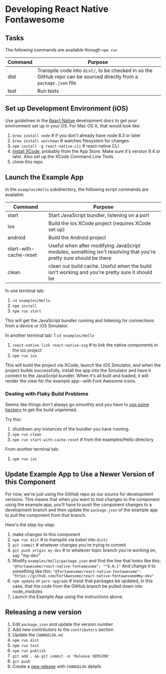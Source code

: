 # Developing React Native Fontawesome

## Tasks

The following commands are available through `npm run`

| Command | Purpose                               |
| ------- | ------------------------------------- |
| dist    | Transpile code into `dist/`, to be checked in so the GitHub repo can be sourced directly from a `package.json` file |
| test    | Run tests                             |

## Set up Development Environment (iOS)

Use guidelines in the [React Native](https://facebook.github.io/react-native/docs/getting-started) development docs
to get your environment set up in your OS. For Mac OS X, that would look like: 

1. `brew install node` # if you don't already have node 8.3 or later
1. `brew install watchman` # watches filesystem for changes 
1. `npm install -g react-native-cli` # react-native CLI
1. [Install XCode](https://facebook.github.io/react-native/docs/getting-started#xcode), probably from the App Store. Make sure it's version 9.4 or later. Also set up the XCode Command Line
   Tools.
1. clone this repo


## Launch the Example App

In the `examples/Hello` subdirectory, the following script commands are available:

| Command | Purpose                               |
| ------- | ------------------------------------- |
| start   | Start JavaScript bundler, listening on a port |
| ios     | Build the ios XCode project (requires XCode set up) |
| android | Build the Android project |
| start-with-cache-reset | Useful when after modifying JavaScript modules, something isn't resolving that you're pretty sure should be there |
| clean | clean out build cache. Useful when the build isn't working and you're pretty sure it should be |

In one terminal tab:
1. `cd examples/Hello`
1. `npm install`
1. `npm run start`

This will get the JavaScript bundler running and listening for connections from a device or iOS Simulator.

In another terminal tab:
1 `cd examples/Hello`
1. `react-native link react-native-svg` # to link the native components in the ios project  
1. `npm run ios`

This will build the project via XCode, launch the iOS Simulator, and when the project builds successfully,
install the app into the Simulator and have it connect to the JavaScript bundler. When it's all built and loaded,
it will render the view for the example app--with Font Awesome icons.

### Dealing with Flaky Build Problems

Seems like things don't always go smoothly and you have to [use some hackery](https://github.com/facebook/react-native/issues/21490#issuecomment-427280927) to get the build unjammed.

Try this:
1. shutdown any instances of the bundler you have running.
1. `npm run clean`
1. `npm run start-with-cache-reset` # from the examples/Hello directory

From another terminal tab:
1. `npm run ios`

## Update Example App to Use a Newer Version of this Component

For now, we're just using the GitHub repo as our source for development versions. This means that when you want to
test changes to the component using the example app, you'll have to push the component changes to a development branch
and then update the `package.json` of the example app to pull the component from that branch.

Here's the step-by-step: 

1. make changes to this component
1. `npm run dist` # to transpile via babel into `dist/`
1. `git commit` # whatever changes you're trying to commit
1. `git push origin my-dev` # to whatever topic branch you're working on, say "my-dev"
1. Modify `examples/Hello/package.json` and find the line that looks like this:
`"@fortawesome/react-native-fontawesome": "^0.0.1"`
And change it to something like this:
`"@fortawesome/react-native-fontawesome": "https://github.com/FortAwesome/react-native-fontawesome#my-dev"`
1. `npm update` or `yarn upgrade` # insist that packages be updated, in this case, that the code from the GitHub branch be pulled down into node_modules 
1. Launch the Example App using the instructions above.

## Releasing a new version

<a name="release"></a>

1.  Edit `package.json` and update the version number
1.  Add new contributors to the `contributors` section
1.  Update the `CHANGELOG.md`
1. `npm run dist`
1.  `npm run test`
1.  `npm run publish`
1.  `git add . && git commit -m 'Release VERSION'`
1.  `git push`
1.  Create a [new release](https://github.com/FortAwesome/react-native-fontawesome/releases/new) with `CHANGELOG` details
